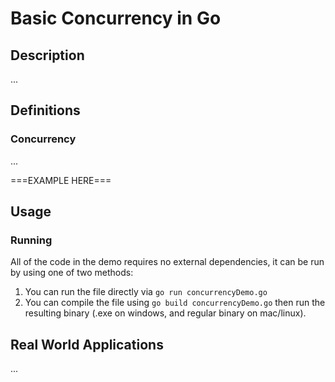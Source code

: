 # Basic Concurrency in Go

## Description

...

## Definitions

### Concurrency

...

===EXAMPLE HERE===

## Usage

### Running

All of the code in the demo requires no external dependencies, it can be run by using one of two methods:

1. You can run the file directly via ```go run concurrencyDemo.go```
2. You can compile the file using ```go build concurrencyDemo.go``` then run the resulting binary (.exe on windows, and regular binary on mac/linux).

## Real World Applications

...
